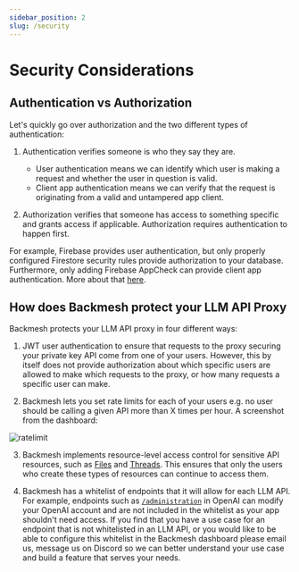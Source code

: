 ```yaml
---
sidebar_position: 2
slug: /security
---
```


# Security Considerations

## Authentication vs Authorization

Let's quickly go over authorization and the two different types of authentication:

1. Authentication verifies someone is who they say they are.

   - User authentication means we can identify which user is making a request and whether the user in question is valid.
   - Client app authentication means we can verify that the request is originating from a valid and untampered app client.

2. Authorization verifies that someone has access to something specific and grants access if applicable. Authorization requires authentication to happen first.

For example, Firebase provides user authentication, but only properly configured Firestore security rules provide authorization to your database. Furthermore, only adding Firebase AppCheck can provide client app authentication. More about that [here](https://firebase.google.com/docs/firestore/security/overview).

## How does Backmesh protect your LLM API Proxy

Backmesh protects your LLM API proxy in four different ways:

1. JWT user authentication to ensure that requests to the proxy securing your private key API come from one of your users. However, this by itself does not provide authorization about which specific users are allowed to make which requests to the proxy, or how many requests a specific user can make.

2. Backmesh lets you set rate limits for each of your users e.g. no user should be calling a given API more than X times per hour. A screenshot from the dashboard:

![ratelimit](/ratelimit.png)

3. Backmesh implements resource-level access control for sensitive API resources, such as [Files](https://platform.openai.com/docs/api-reference/files) and [Threads](https://platform.openai.com/docs/api-reference/threads). This ensures that only the users who create these types of resources can continue to access them.

4. Backmesh has a whitelist of endpoints that it will allow for each LLM API. For example, endpoints such as [`/administration`](https://platform.openai.com/docs/api-reference/administration) in OpenAI can modify your OpenAI account and are not included in the whitelist as your app shouldn't need access. If you find that you have a use case for an endpoint that is not whitelisted in an LLM API, or you would like to be able to configure this whitelist in the Backmesh dashboard please email us, message us on Discord so we can better understand your use case and build a feature that serves your needs.
